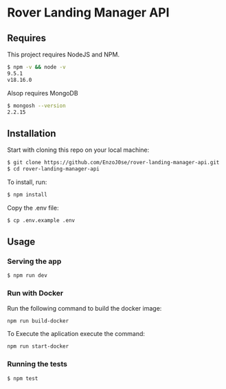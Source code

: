 # Rover Landing Manager API

## Requires

This project requires NodeJS and NPM.
```sh
$ npm -v && node -v
9.5.1
v18.16.0
```
Alsop requires MongoDB
```sh
$ mongosh --version
2.2.15
```

## Installation

Start with cloning this repo on your local machine:

```sh
$ git clone https://github.com/EnzoJ0se/rover-landing-manager-api.git
$ cd rover-landing-manager-api
```

To install, run:

```sh
$ npm install 
```

Copy the .env file:
```sh
$ cp .env.example .env
```

## Usage

### Serving the app

```sh
$ npm run dev
```
### Run with Docker

Run the following command to build the docker image:
```sh
npm run build-docker
```

To Execute the aplication execute the command:
```sh
npm run start-docker
```

### Running the tests

```sh
$ npm test
```
